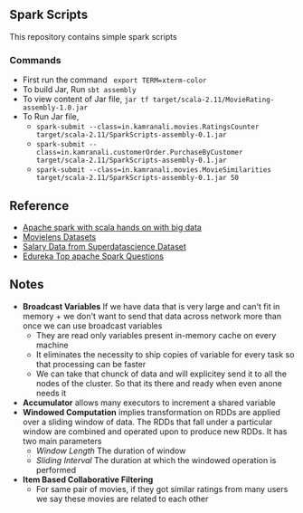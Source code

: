 ## Spark Scripts

This repository contains simple spark scripts

### Commands
- First run the command ` export TERM=xterm-color`
- To build Jar, Run `sbt assembly`
- To view content of Jar file, `jar tf target/scala-2.11/MovieRating-assembly-1.0.jar`
- To Run Jar file,
  - `spark-submit --class=in.kamranali.movies.RatingsCounter target/scala-2.11/SparkScripts-assembly-0.1.jar`
  - `spark-submit --class=in.kamranali.customerOrder.PurchaseByCustomer  target/scala-2.11/SparkScripts-assembly-0.1.jar`
  - `spark-submit --class=in.kamranali.movies.MovieSimilarities target/scala-2.11/SparkScripts-assembly-0.1.jar 50`
  
  
## Reference
- [Apache spark with scala hands on with big data](https://www.udemy.com/apache-spark-with-scala-hands-on-with-big-data/learn/v4/t/lecture/5364972?start=0)
- [Movielens Datasets](https://grouplens.org/datasets/movielens/)
- [Salary Data from Superdatascience Dataset](https://www.superdatascience.com/machine-learning/)
- [Edureka Top apache Spark Questions](https://www.edureka.co/blog/interview-questions/top-apache-spark-interview-questions-2016/)


## Notes
- **Broadcast Variables** If we have data that is very large and can't fit in memory + we don't want to send that data across network more than once we can use broadcast variables
  - They are read only variables present in-memory cache on every machine
  - It eliminates the necessity to ship copies of variable for every task so that processing can be faster
  - We can take that chunck of data and will explicitey send it to all the nodes of the cluster. So that its there and ready when even anone needs it
- **Accumulator** allows many executors to increment a shared variable
- **Windowed Computation** implies transformation on RDDs are applied over a sliding window of data. The RDDs that fall under a particular window are combined and operated upon to produce new RDDs. It has two main parameters
  - *Window Length* The duration of window
  - *Sliding Interval*  The duration at which the windowed operation is performed
- **Item Based Collaborative Filtering**
  - For same pair of movies, if they got similar ratings from many users we say these movies are related to each other
